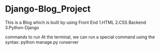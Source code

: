 # Django-Blog_Project
This is a Blog which is built by using
Front End 
1.HTML
2.CSS
Backend
3.Python-Django

commands to run 
At the terminal, we can run a special command using the syntax: python manage.py runserver

